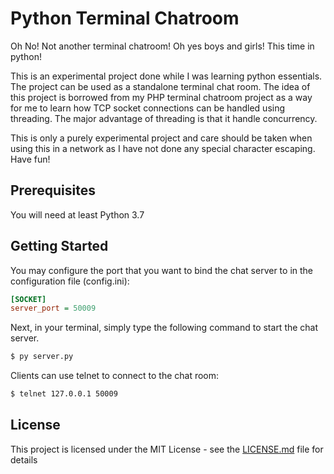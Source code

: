 # Python Terminal Chatroom

Oh No! Not another terminal chatroom! Oh yes boys and girls! This time in python!

This is an experimental project done while I was learning python essentials. The project can be used as a standalone terminal chat room. The idea of this project is borrowed from my PHP terminal chatroom project as a way for me to learn how TCP socket connections can be handled using threading. The major advantage of threading is that it handle concurrency.

This is only a purely experimental project and care should be taken when using this in a network as I have not done any special character escaping. Have fun!

## Prerequisites

You will need at least Python 3.7

## Getting Started

You may configure the port that you want to bind the chat server to in the configuration file (config.ini):

```ini
[SOCKET]
server_port = 50009
```

Next, in your terminal, simply type the following command to start the chat server.


```sh
$ py server.py
```

Clients can use telnet to connect to the chat room:


```sh
$ telnet 127.0.0.1 50009
```

## License

This project is licensed under the MIT License - see the [LICENSE.md](LICENSE.md) file for details


